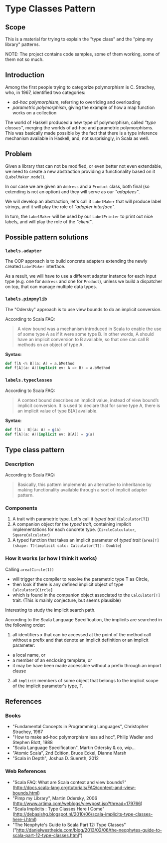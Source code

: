 # Type Classes Pattern

## Scope
This is a material for trying to explain the "type class" and the "pimp my library" patterns.

NOTE: The project contains code samples, some of them working, some of them not so much.

## Introduction
Among the first people trying to categorize polymorphism is C. Strachey, who, in 1967, identified two categories:
- *ad-hoc polymorphism*, referring to overriding and overloading
- *parametric polymorphism*, giving the example of how a map function works on a collection

The world of Haskell produced a new type of polymorphism, called *"type classes"*, merging the worlds of ad-hoc and parametric polymorphisms. This was basically made possible by the fact that there is a type inference mechanism available in Haskell, and, not surprisingly, in Scala as well.

## Problem

Given a library that can not be modified, or even better not even extendable, we need to create a new abstraction providing a functionality based on it (`LabelMaker.model`).

In our case we are given an `Address` and a `Product` class, both final (so extending is not an option) and they will serve as our *"adaptees"*.

We will develop an abstraction, let's call it `LabelMaker` that will produce label strings, and it will play the role of *"adapter interface"*.

In turn, the `LabelMaker` will be used by our `LabelPrinter` to print out nice labels, and will play the role of the *"client"*.

## Possible pattern solutions

### `labels.adapter`

The OOP approach is to build concrete adapters extending the newly created `LabelMaker` interface.

As a result, we will have to use a different adapter instance for each input type (e.g. one for `Address` and one for `Product`), unless we build a dispatcher on top, that can manage multiple data types.

### `labels.pimpmylib`
The "Odersky" approach is to use view bounds to do an implicit conversion.

According to Scala FAQ:
>A view bound was a mechanism introduced in Scala to enable the use of some type A as if it were some type B.
In other words, A should have an implicit conversion to B available, so that one can call B methods on an object of type A.

**Syntax:**
```scala
def f[A <% B](a: A) = a.bMethod
def f[A](a: A)(implicit ev: A => B) = a.bMethod
```

### `labels.typeclasses`

According to Scala FAQ:
>A context bound describes an implicit value, instead of view bound’s implicit conversion.
It is used to declare that for some type A, there is an implicit value of type B[A] available.

**Syntax:**
```scala
def f[A : B](a: A) = g(a)
def f[A](a: A)(implicit ev: B[A]) = g(a)
```


## Type class pattern

### Description
According to Scala FAQ:
>Basically, this pattern implements an alternative to inheritance by making functionality available through a sort of implicit adapter pattern.

### Components
1. A trait with parametric type. Let's call it *typed trait* (`Calculator[T]`)
2. A companion object for the *typed trait*, containing implicit implementations for each concrete type. (`CircleCalculator`, `SquareCalculator`)
3. A typed function that takes an implicit parameter of *typed trait* (`area[T](shape: T)(implicit calc: Calculator[T]): Double`)

### How it works (or how I think it works)
Calling `area(Circle(1))`
- will trigger the compiler to resolve the parametric type T as Circle,
- then look if there is any defined implicit object of type `Calculator[Circle]`
- which is found in the companion object associated to the `Calculator[T]` trait.
(This is mainly conjecture, but seems plausible)

Interesting to study the implicit search path.

According to the Scala Language Specification, the implicits are searched in the following order:
1. all identifiers x that can be accessed at the point of the method call without a prefix and that denote an implicit definition or an implicit parameter:
 - a local name, or
 - a member of an enclosing template, or
 - it may be have been made accessible without a prefix through an import clause
2. all `implicit` members of some object that belongs to the implicit scope of the implicit parameter's type, T.




## References

### Books
* "Fundamental Concepts in Programming Languages", Christopher Strachey, 1967
* "How to make ad-hoc polymorphism less ad hoc", Philip Wadler and Stephen Blott, 1988
* "Scala Language Specification", Martin Odersky & co, wip...
* "Atomic Scala", 2nd Edition, Bruce Eckel, Dianne Marsh
* "Scala in Depth", Joshua D. Suereth, 2012

### Web References
* "Scala FAQ: What are Scala context and view bounds?" (http://docs.scala-lang.org/tutorials/FAQ/context-and-view-bounds.html)
* "Pimp my Library", Martin Odersky, 2006 (http://www.artima.com/weblogs/viewpost.jsp?thread=179766)
* "Scala Implicits : Type Classes Here I Come" (http://debasishg.blogspot.nl/2010/06/scala-implicits-type-classes-here-i.html)
* "The Neophyte's Guide to Scala Part 12: Type Classes" ("http://danielwestheide.com/blog/2013/02/06/the-neophytes-guide-to-scala-part-12-type-classes.html")
